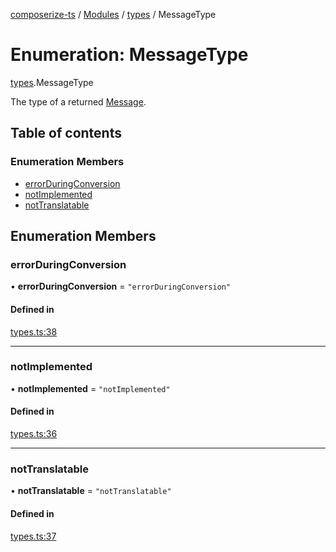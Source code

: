 [composerize-ts](../README.md) / [Modules](../modules.md) / [types](../modules/types.md) / MessageType

# Enumeration: MessageType

[types](../modules/types.md).MessageType

The type of a returned [Message](../interfaces/types.Message.md).

## Table of contents

### Enumeration Members

- [errorDuringConversion](types.MessageType.md#errorduringconversion)
- [notImplemented](types.MessageType.md#notimplemented)
- [notTranslatable](types.MessageType.md#nottranslatable)

## Enumeration Members

### errorDuringConversion

• **errorDuringConversion** = ``"errorDuringConversion"``

#### Defined in

[types.ts:38](https://github.com/cgoIT/composerize-ts/blob/ac4f325/src/types.ts#L38)

___

### notImplemented

• **notImplemented** = ``"notImplemented"``

#### Defined in

[types.ts:36](https://github.com/cgoIT/composerize-ts/blob/ac4f325/src/types.ts#L36)

___

### notTranslatable

• **notTranslatable** = ``"notTranslatable"``

#### Defined in

[types.ts:37](https://github.com/cgoIT/composerize-ts/blob/ac4f325/src/types.ts#L37)
